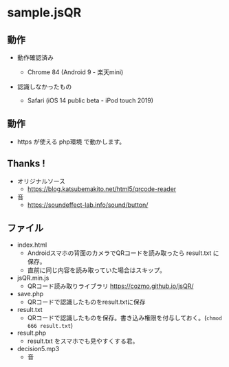# sample.jsQR

## 動作

* 動作確認済み
    * Chrome 84 (Android 9 - 楽天mini)

* 認識しなかったもの
    * Safari (iOS 14 public beta - iPod touch 2019)


## 動作

* https が使える php環境 で動かします。

## Thanks !

* オリジナルソース
    * https://blog.katsubemakito.net/html5/qrcode-reader
* 音
    * https://soundeffect-lab.info/sound/button/


## ファイル

* index.html
    * Androidスマホの背面のカメラでQRコードを読み取ったら result.txt に保存。
    * 直前に同じ内容を読み取っていた場合はスキップ。
* jsQR.min.js
    * QRコード読み取りライブラリ https://cozmo.github.io/jsQR/
* save.php
    * QRコードで認識したものをresult.txtに保存
* result.txt
    * QRコードで認識したものを保存。書き込み権限を付与しておく。(`chmod 666 result.txt`)
* result.php
    * result.txt をスマホでも見やすくする君。
* decision5.mp3
    * 音
